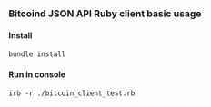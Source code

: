 ### Bitcoind JSON API Ruby client basic usage

#### Install

    bundle install

#### Run in console

    irb -r ./bitcoin_client_test.rb
